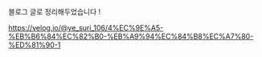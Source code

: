 블로그 글로 정리해두었습니다 !

https://velog.io/@ye_suri_106/4%EC%9E%A5-%EB%B6%84%EC%82%B0-%EB%A9%94%EC%84%B8%EC%A7%80-%ED%81%90-1
